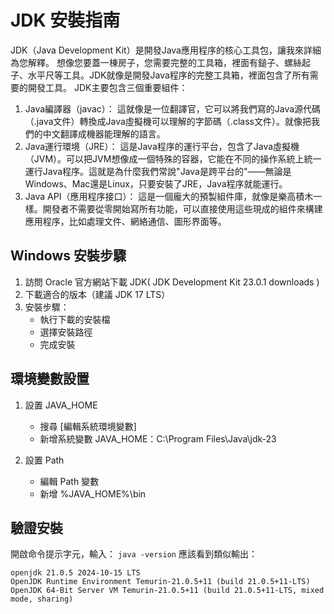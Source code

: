 # JDK 安裝指南
JDK（Java Development Kit）是開發Java應用程序的核心工具包，讓我來詳細為您解釋。
想像您要蓋一棟房子，您需要完整的工具箱，裡面有鎚子、螺絲起子、水平尺等工具。JDK就像是開發Java程序的完整工具箱，裡面包含了所有需要的開發工具。
JDK主要包含三個重要組件：
1. Java編譯器（javac）：
這就像是一位翻譯官，它可以將我們寫的Java源代碼（.java文件）轉換成Java虛擬機可以理解的字節碼（.class文件）。就像把我們的中文翻譯成機器能理解的語言。
2. Java運行環境（JRE）：
這是Java程序的運行平台，包含了Java虛擬機（JVM）。可以把JVM想像成一個特殊的容器，它能在不同的操作系統上統一運行Java程序。這就是為什麼我們常說"Java是跨平台的"——無論是Windows、Mac還是Linux，只要安裝了JRE，Java程序就能運行。
3. Java API（應用程序接口）：
這是一個龐大的預製組件庫，就像是樂高積木一樣。開發者不需要從零開始寫所有功能，可以直接使用這些現成的組件來構建應用程序，比如處理文件、網絡通信、圖形界面等。

## Windows 安裝步驟
1. 訪問 Oracle 官方網站下載 JDK( JDK Development Kit 23.0.1 downloads )
2. 下載適合的版本（建議 JDK 17 LTS）
3. 安裝步驟：
   - 執行下載的安裝檔
   - 選擇安裝路徑
   - 完成安裝

## 環境變數設置
1. 設置 JAVA_HOME
   - 搜尋 [編輯系統環境變數]
   - 新增系統變數 JAVA_HOME：C:\Program Files\Java\jdk-23

2. 設置 Path
   - 編輯 Path 變數
   - 新增 %JAVA_HOME%\bin

## 驗證安裝
開啟命令提示字元，輸入：
```java -version```
應該看到類似輸出：
```
openjdk 21.0.5 2024-10-15 LTS
OpenJDK Runtime Environment Temurin-21.0.5+11 (build 21.0.5+11-LTS)
OpenJDK 64-Bit Server VM Temurin-21.0.5+11 (build 21.0.5+11-LTS, mixed mode, sharing)
```
